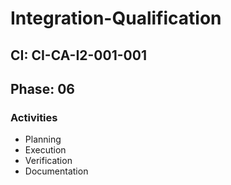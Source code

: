 # Integration-Qualification

## CI: CI-CA-I2-001-001
## Phase: 06

### Activities
- Planning
- Execution
- Verification
- Documentation
